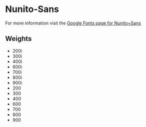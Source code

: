 # Nunito-Sans

For more information visit the [Google Fonts page for Nunito+Sans](https://fonts.google.com/specimen/Nunito+Sans)

## Weights

- 200i
- 300i
- 400i
- 600i
- 700i
- 800i
- 900i
- 200
- 300
- 400
- 600
- 700
- 800
- 900